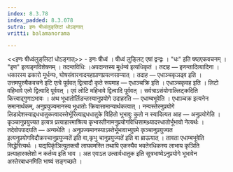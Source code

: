 ```yaml
---
index: 8.3.78
index_padded: 8.3.078
sutra: इणः षीध्वंलुङ्‌लिटां धोऽङ्गात्‌
vritti: balamanorama

---
```

<<इणः षीध्वंलुङ्‌लिटां धोऽङ्गात्>> - इणः षीध्वं । षीध्वं लुङ्लिट् एषां द्वन्द्वः । "धः" इति षष्ठएकवचनम् । "इण" इत्यङ्गविशेषणम् । तदन्तविधिः ।अपदान्तस्य मूर्धन्य॑ इत्यधिकृतं । तदाह — इणन्तादित्यादिना । धकारस्य ढकारो मूर्धन्यः, घोषसंवारनादमहाप्राणप्रयत्नसाम्यात् । तदाह — एधाञ्चकृञढ्व इति । उत्तमपुरुषैकवचने इटि एत्वे पूर्ववत् द्वित्वादौ कृते रूपमाह —  एधाञ्चक्रि इति । एधाञ्चकृवह इति । लिटो वहिभावे एत्वे द्वित्वादि पूर्ववत् । एवं लोटि महिभावे द्वित्वादि पूर्ववत् । सर्वत्राऽसंयोगाल्लिट्कदिति कित्त्वाद्गुणाऽभावः । अथ भूधातोर्लिडन्तस्यानुप्रयोगे उदाहरति —  एधाम्बभूवेति । एधाञ्चक्र इत्यनेन समानार्थकम्, अनुप्रयुज्यमानस्य भूधातोः क्रियासामान्यार्थकत्वात् । नन्वस्तेरनुप्रयोगे लिडादेशस्याद्र्धधातुकत्वादस्तेर्भूरित्याद्र्धधातुके विहितो भूभावुः कुतो न स्यादित्यत आह — अनुप्रयोगेति । कृञ्चानुप्रयुज्यत इत्यत्र प्रत्याहारमाश्रित्य कृभ्वस्तीनामनुप्रयोगविधिसामथ्र्यादस्धातोर्भूभावो नेत्यर्थः । तदेवोपपादयति —  अन्यथेति । अनुप्रज्यमानस्याऽस्तेर्भूभावाभ्युपमे कृञ्चानुप्रयुज्यत इत्यनुप्रयोगविदौक्रस्चानुप्रयुज्यते॑ इति वा,कृभु चानुप्रयुज्यते॑ इति वा ब्राऊयात् । तावता एधाम्बभूवेति सिद्धेरित्यर्थः । यद्यपिकृ॑ञित्युतक्त्वौ लाघवमस्ति तथापि एकस्यैव भवतेरधिकस्य लाभाय कृञिति प्रत्याहारक्लेशो न कर्तव्य इति भाव । अत एवाऽत उत्सार्वधातुक इति सूत्रभाष्येऽनुप्रयोगे भूभावेन अस्तेरबाधनमिति भाष्यं सङ्गच्छते ।
